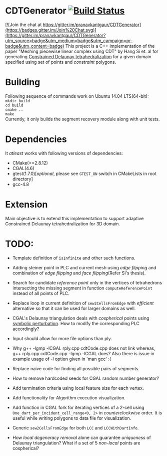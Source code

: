 # CDTGenerator [![Build Status](https://travis-ci.org/pranavkantgaur/CDTGenerator.svg?branch=master)](https://travis-ci.org/pranavkantgaur/CDTGenerator)

[![Join the chat at https://gitter.im/pranavkantgaur/CDTGenerator](https://badges.gitter.im/Join%20Chat.svg)](https://gitter.im/pranavkantgaur/CDTGenerator?utm_source=badge&utm_medium=badge&utm_campaign=pr-badge&utm_content=badge)
This project is a C++ implementation of the paper "Meshing piecewise linear complex using CDT" by Hang Si et. al for generating [Constrained Delaunay tetrahedralization](http://en.wikipedia.org/wiki/Constrained_Delaunay_triangulation) for a given domain specified using set of points and _constraint_ polygons.

# Building
Following sequence of commands work on Ubuntu 14.04 LTS(64-bit):  
```mkdir build```  
```cd build```  
```cmake ..```  
```make ```  
Currently, it only builds the segment recovery module along with unit tests.  

# Dependencies
It _atleast_ works with following versions of dependencies:
* CMake(>=2.8.12) 
* CGAL(4.6)
* gtest(1.7.0)[_optional_, please see ```GTEST_ON``` switch in CMakeLists in root directory]
* gcc-4.8

# Extension
Main objective is to extend this implementation to support adaptive Constrained Delaunay tetrahedralization for 3D domain.

# TODO:

* Template definition of ```isInfinite``` and other such functions.  

* Adding steiner point in PLC and current mesh using _edge flipping_ and combination of _edge flipping_ and _face flipping_(Refer Si's thesis).  

* Search for candidate _reference point_ only in the vertices of tetrahedrons intersecting the missing segment in function ```computeReferencePoint``` instead of all points of PLC.  

* Replace loop in current definition of ```sew2CellsFromEdge``` with _efficient_ alternative so that it can be used for larger domains as well.

* CGAL's Delaunay triangulation deals with _cospherical_ points using [symbolic perturbation](https://hal.inria.fr/inria-00166710/file/soda.pdf). How to modify the corresponding PLC accordingly?

* Input should allow for more file options than ply.

* Why g++ -lgmp -lCGAL rply.cpp cdtCode.cpp does not link whereas, g++ rply.cpp cdtCode.cpp -lgmp -lCGAL does? Also there is issue in example usage of -l option given in 'man gcc' :(

* Replace naive code for finding all possible pairs of segments.

* How to remove hardcoded seeds for CGAL random number generator?

* Add termination criteria using local feature size for each vertex.

* Add functionality for Algorithm execution visualization. 

* Add function in CGAL fork for iterating vertices of a 2-cell using ```One_dart_per_incident_cell_range<0, 2>``` in _counterclockwise_ order. It is useful while writing polygons to data file for visualization.

* Generic ```sew2CellsFromEdge``` for both ```LCC``` and ```LCCWithDartInfo```.

* How _local degeneracy removal_ alone can guarantee _uniqueness_ of Delaunay triangulation? What if a set of 5 _non-local_ points are cospherical?

